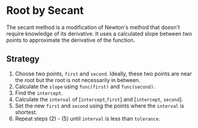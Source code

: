# Root by Secant

The secant method is a modification of Newton's method that doesn't require knowledge of its derivative.
It uses a calculated slope between two points to approximate the derivative of the function.

## Strategy

1. Choose two points, `first` and `second`. Ideally, these two points are near the root but the root is not necessarily in between.
2. Calculate the `slope` using `func(first)` and `func(second)`.
3. Find the `intercept`.
4. Calculate the `interval` of [`intercept`,`first`] and [`intercept`, `second`].
5. Set the new `first` and `second` using the points where the `interval` is shortest.
6. Repeat steps (2) - (5) until `interval` is less than `tolerance`.
